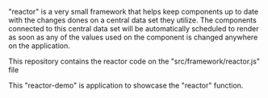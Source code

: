 "reactor" is a very small framework that helps keep components up to date with the changes dones on a central data set they utilize.
The components connected to this central data set will be automatically scheduled to render as soon as any of the values used on the component is changed anywhere on the application.

This repository contains the reactor code on the "src/framework/reactor.js" file

This "reactor-demo" is application to showcase the "reactor" function.
